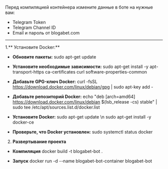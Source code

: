 Перед компиляцией контейнера измените данные в боте на нужные вам:

- Telegram Token
- Telegram Channel ID
- Email и пароль от blogabet.com

------------------------------------------------------------------------
1.** Установите Docker:**
- **Обновите пакеты:**
  sudo apt-get update
  
- **Установите необходимые зависимости:**
  sudo apt-get install -y apt-transport-https ca-certificates curl software-properties-common
  
- **Добавьте GPG-ключ Docker:**
  curl -fsSL https://download.docker.com/linux/debian/gpg | sudo apt-key add -
  
- **Добавьте репозиторий Docker:**
  echo "deb [arch=amd64] https://download.docker.com/linux/debian $(lsb_release -cs) stable" | sudo tee /etc/apt/sources.list.d/docker.list
  
- **Установите Docker:**
  sudo apt-get update \n
  sudo apt-get install -y docker-ce
  
- **Проверьте, что Docker установлен:**
  sudo systemctl status docker
  
2. **Развертывание проекта**
- **Компиляция**
  docker build -t blogabet-bot .

- **Запуск**
  docker run -d --name blogabet-bot-container blogabet-bot
